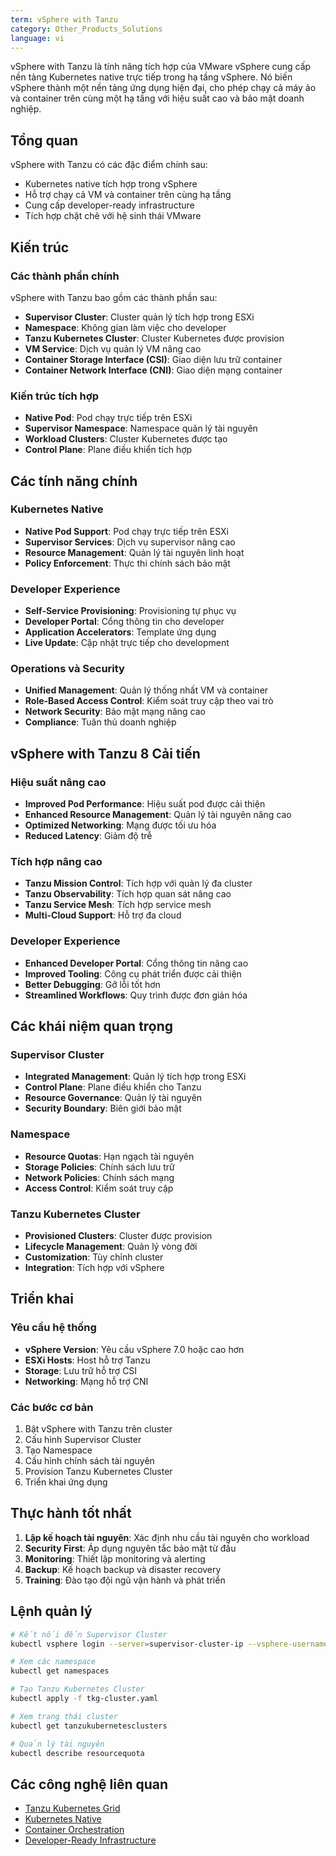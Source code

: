 ```yaml
---
term: vSphere with Tanzu
category: Other_Products_Solutions
language: vi
---
```


vSphere with Tanzu là tính năng tích hợp của VMware vSphere cung cấp nền tảng Kubernetes native trực tiếp trong hạ tầng vSphere. Nó biến vSphere thành một nền tảng ứng dụng hiện đại, cho phép chạy cả máy ảo và container trên cùng một hạ tầng với hiệu suất cao và bảo mật doanh nghiệp.

## Tổng quan

vSphere with Tanzu có các đặc điểm chính sau:
- Kubernetes native tích hợp trong vSphere
- Hỗ trợ chạy cả VM và container trên cùng hạ tầng
- Cung cấp developer-ready infrastructure
- Tích hợp chặt chẽ với hệ sinh thái VMware

## Kiến trúc

### Các thành phần chính
vSphere with Tanzu bao gồm các thành phần sau:
- **Supervisor Cluster**: Cluster quản lý tích hợp trong ESXi
- **Namespace**: Không gian làm việc cho developer
- **Tanzu Kubernetes Cluster**: Cluster Kubernetes được provision
- **VM Service**: Dịch vụ quản lý VM nâng cao
- **Container Storage Interface (CSI)**: Giao diện lưu trữ container
- **Container Network Interface (CNI)**: Giao diện mạng container

### Kiến trúc tích hợp
- **Native Pod**: Pod chạy trực tiếp trên ESXi
- **Supervisor Namespace**: Namespace quản lý tài nguyên
- **Workload Clusters**: Cluster Kubernetes được tạo
- **Control Plane**: Plane điều khiển tích hợp

## Các tính năng chính

### Kubernetes Native
- **Native Pod Support**: Pod chạy trực tiếp trên ESXi
- **Supervisor Services**: Dịch vụ supervisor nâng cao
- **Resource Management**: Quản lý tài nguyên linh hoạt
- **Policy Enforcement**: Thực thi chính sách bảo mật

### Developer Experience
- **Self-Service Provisioning**: Provisioning tự phục vụ
- **Developer Portal**: Cổng thông tin cho developer
- **Application Accelerators**: Template ứng dụng
- **Live Update**: Cập nhật trực tiếp cho development

### Operations và Security
- **Unified Management**: Quản lý thống nhất VM và container
- **Role-Based Access Control**: Kiểm soát truy cập theo vai trò
- **Network Security**: Bảo mật mạng nâng cao
- **Compliance**: Tuân thủ doanh nghiệp

## vSphere with Tanzu 8 Cải tiến

### Hiệu suất nâng cao
- **Improved Pod Performance**: Hiệu suất pod được cải thiện
- **Enhanced Resource Management**: Quản lý tài nguyên nâng cao
- **Optimized Networking**: Mạng được tối ưu hóa
- **Reduced Latency**: Giảm độ trễ

### Tích hợp nâng cao
- **Tanzu Mission Control**: Tích hợp với quản lý đa cluster
- **Tanzu Observability**: Tích hợp quan sát nâng cao
- **Tanzu Service Mesh**: Tích hợp service mesh
- **Multi-Cloud Support**: Hỗ trợ đa cloud

### Developer Experience
- **Enhanced Developer Portal**: Cổng thông tin nâng cao
- **Improved Tooling**: Công cụ phát triển được cải thiện
- **Better Debugging**: Gỡ lỗi tốt hơn
- **Streamlined Workflows**: Quy trình được đơn giản hóa

## Các khái niệm quan trọng

### Supervisor Cluster
- **Integrated Management**: Quản lý tích hợp trong ESXi
- **Control Plane**: Plane điều khiển cho Tanzu
- **Resource Governance**: Quản lý tài nguyên
- **Security Boundary**: Biên giới bảo mật

### Namespace
- **Resource Quotas**: Hạn ngạch tài nguyên
- **Storage Policies**: Chính sách lưu trữ
- **Network Policies**: Chính sách mạng
- **Access Control**: Kiểm soát truy cập

### Tanzu Kubernetes Cluster
- **Provisioned Clusters**: Cluster được provision
- **Lifecycle Management**: Quản lý vòng đời
- **Customization**: Tùy chỉnh cluster
- **Integration**: Tích hợp với vSphere

## Triển khai

### Yêu cầu hệ thống
- **vSphere Version**: Yêu cầu vSphere 7.0 hoặc cao hơn
- **ESXi Hosts**: Host hỗ trợ Tanzu
- **Storage**: Lưu trữ hỗ trợ CSI
- **Networking**: Mạng hỗ trợ CNI

### Các bước cơ bản
1. Bật vSphere with Tanzu trên cluster
2. Cấu hình Supervisor Cluster
3. Tạo Namespace
4. Cấu hình chính sách tài nguyên
5. Provision Tanzu Kubernetes Cluster
6. Triển khai ứng dụng

## Thực hành tốt nhất

1. **Lập kế hoạch tài nguyên**: Xác định nhu cầu tài nguyên cho workload
2. **Security First**: Áp dụng nguyên tắc bảo mật từ đầu
3. **Monitoring**: Thiết lập monitoring và alerting
4. **Backup**: Kế hoạch backup và disaster recovery
5. **Training**: Đào tạo đội ngũ vận hành và phát triển

## Lệnh quản lý

```bash
# Kết nối đến Supervisor Cluster
kubectl vsphere login --server=supervisor-cluster-ip --vsphere-username username

# Xem các namespace
kubectl get namespaces

# Tạo Tanzu Kubernetes Cluster
kubectl apply -f tkg-cluster.yaml

# Xem trạng thái cluster
kubectl get tanzukubernetesclusters

# Quản lý tài nguyên
kubectl describe resourcequota
```

## Các công nghệ liên quan

- [Tanzu Kubernetes Grid](/glossary/term/tanzu-kubernetes-grid)
- [Kubernetes Native](/glossary/term/kubernetes-native)
- [Container Orchestration](/glossary/term/container-orchestration)
- [Developer-Ready Infrastructure](/glossary/term/developer-ready-infrastructure)
